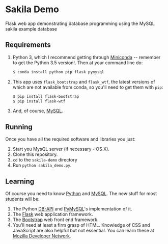 # Sakila Demo

Flask web app demonstrating database programming using the MySQL sakila example database

## Requirements

1. Python 3, which I recommend getting through [Miniconda](http://conda.pydata.org/miniconda.html) -- remember to get the Python 3.5 version!. Then at your command line do:

   ```sh
   $ conda install python pip flask pymysql
   ```

2. This app uses `flask_bootstrap` and `flask_wtf`, the latest versions of which are not available from conda, so you'll need to get them with `pip`:

   ```sh
   $ pip install flask-bootstrap
   $ pip install flask-wtf
   ```

3. And, of course, [MySQL](http://dev.mysql.com/downloads/mysql/).

## Running

Once you have all the required software and libraries you just:

1. Start you MysQL server (if necessary - OS X).
2. Clone this repository.
3. `cd` to the `sakila-demo` directory
4. Run `python sakila_demo.py`.

## Learning

Of course you need to know [Python](https://docs.python.org/3/tutorial/) and [MySQL](http://dev.mysql.com/doc/refman/5.7/en/). The new stuff for most students will be:

1. The Python [DB-API](https://www.python.org/dev/peps/pep-0249/) and [PyMySQL](http://pymysql.readthedocs.io/en/latest/)'s implementation of it.
2. The [Flask](http://flask.pocoo.org/) web application framework.
3. The [Bootstrap](http://getbootstrap.com/) web front end framework.
4. You'll need at least a firm grasp of HTML. Knowledge of CSS and JavaScript are also helpful but not essential. You can learn these at [Mozilla Developer Network](https://developer.mozilla.org/).
